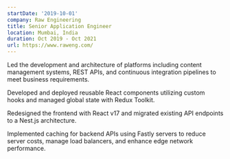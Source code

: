```yaml
---
startDate: '2019-10-01'
company: Raw Engineering
title: Senior Application Engineer
location: Mumbai, India
duration: Oct 2019 - Oct 2021
url: https://www.raweng.com/
---
```


Led the development and architecture of platforms including content management systems, REST APIs, and continuous integration pipelines to meet business requirements.

Developed and deployed reusable React components utilizing custom hooks and managed global state with Redux Toolkit.

Redesigned the frontend with React v17 and migrated existing API endpoints to a Nest.js architecture.

Implemented caching for backend APIs using Fastly servers to reduce server costs, manage load balancers, and enhance edge network performance.
